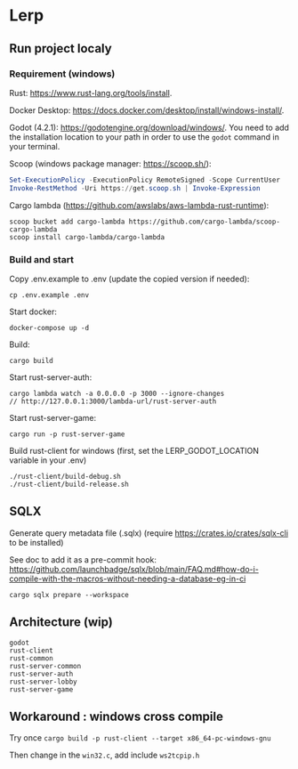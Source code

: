 # Lerp

## Run project localy


### Requirement (windows)

Rust: https://www.rust-lang.org/tools/install.

Docker Desktop: https://docs.docker.com/desktop/install/windows-install/.

Godot (4.2.1): https://godotengine.org/download/windows/. You need to add the installation location to your path in order to use the `godot` command in your terminal.

Scoop (windows package manager: https://scoop.sh/):

```powershell
Set-ExecutionPolicy -ExecutionPolicy RemoteSigned -Scope CurrentUser
Invoke-RestMethod -Uri https://get.scoop.sh | Invoke-Expression
```

Cargo lambda (https://github.com/awslabs/aws-lambda-rust-runtime):

```
scoop bucket add cargo-lambda https://github.com/cargo-lambda/scoop-cargo-lambda
scoop install cargo-lambda/cargo-lambda
```

### Build and start

Copy .env.example to .env (update the copied version if needed):

```
cp .env.example .env
```

Start docker:

```
docker-compose up -d
```

Build:

```
cargo build
```

Start rust-server-auth:

```
cargo lambda watch -a 0.0.0.0 -p 3000 --ignore-changes
// http://127.0.0.1:3000/lambda-url/rust-server-auth
```

Start rust-server-game:

```
cargo run -p rust-server-game
```

Build rust-client for windows (first, set the LERP_GODOT_LOCATION variable in your .env)

```
./rust-client/build-debug.sh
./rust-client/build-release.sh
```

## SQLX

Generate query metadata file (.sqlx) (require https://crates.io/crates/sqlx-cli to be installed)

See doc to add it as a pre-commit hook: https://github.com/launchbadge/sqlx/blob/main/FAQ.md#how-do-i-compile-with-the-macros-without-needing-a-database-eg-in-ci

```
cargo sqlx prepare --workspace
```

## Architecture (wip)

```
godot
rust-client
rust-common
rust-server-common
rust-server-auth
rust-server-lobby
rust-server-game
```

## Workaround : windows cross compile

Try once `cargo build -p rust-client --target x86_64-pc-windows-gnu`

Then change in the `win32.c`, add include `ws2tcpip.h`

